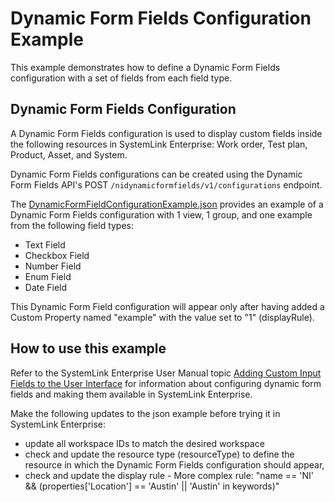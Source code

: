# Dynamic Form Fields Configuration Example

This example demonstrates how to define a Dynamic Form Fields configuration 
with a set of fields from each field type.

## Dynamic Form Fields Configuration

A Dynamic Form Fields configuration is used to display custom fields inside 
the following resources in SystemLink Enterprise: Work order, Test plan, 
Product, Asset, and System. 

Dynamic Form Fields configurations can be created using the Dynamic Form 
Fields API's POST `/nidynamicformfields/v1/configurations` endpoint. 

The [DynamicFormFieldConfigurationExample.json](DynamicFormFieldConfigurationExample.json) 
provides an example of a Dynamic Form Fields configuration with 1 view,
1 group, and one example from the following field types:

  - Text Field
  - Checkbox Field
  - Number Field
  - Enum Field
  - Date Field

This Dynamic Form Field configuration will appear only after having added a Custom Property 
named "example" with the value set to "1" (displayRule).

## How to use this example

Refer to the SystemLink Enterprise User Manual topic [Adding Custom Input Fields to the User Interface](https://www.ni.com/docs/en-US/bundle/systemlink-enterprise/page/adding-custom-fields-to-the-ui.html) for information about configuring dynamic form fields and making them available in SystemLink Enterprise.

Make the following updates to the json example before trying it in SystemLink Enterprise:

  - update all workspace IDs to match the desired workspace
  - check and update the resource type (resourceType) to define the resource in which the
    Dynamic Form Fields configuration should appear,
  - check and update the display rule - More complex rule: "name == 'NI' &&
     (properties['Location'] == 'Austin' || 'Austin' in keywords)"
